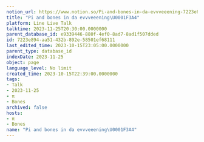 ```yaml
---
notion_url: https://www.notion.so/Pi-and-bones-in-da-evvveeening-7223e894aa51432b892e58501ef68111
title: "Pi and bones in da evvveeening\U0001F3A4"
platform: Line Live Talk
talktime: 2023-11-25T20:30:00.0000000
parent_database_id: e9339446-880f-4ef0-8ad7-8ad1f507dded
id: 7223e894-aa51-432b-892e-58501ef68111
last_edited_time: 2023-10-15T23:05:00.0000000
parent_type: database_id
indexDate: 2023-11-25
object: page
language_level: No limit
created_time: 2023-10-15T22:39:00.0000000
tags:
- Talk
- 2023-11-25
- π
- Bones
archived: false
hosts:
- π
- Bones
name: "Pi and bones in da evvveeening\U0001F3A4"
---
```



   
   
   
   

   
























